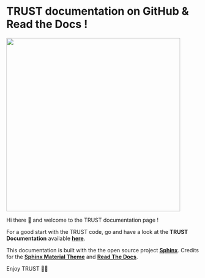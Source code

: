 # TRUST documentation on GitHub & Read the Docs !

<img src="https://github.com/cea-trust-platform/trust-code/blob/master/bin/HTML/logo_trust.gif?raw=true" style="width:12cm;">

Hi there 👋 and welcome to the TRUST documentation page !

For a good start with the TRUST code, go and have a look at the **TRUST Documentation** available **[here](https://cea-trust-platform.readthedocs.io/en/latest/)**.

This documentation is built with the the open source project **[Sphinx](https://github.com/sphinx-doc/sphinx/blob/master/LICENSE)**. Credits for the **[Sphinx Material Theme](https://github.com/bashtage/sphinx-material/blob/main/LICENSE.md)** and **[Read The Docs](https://about.readthedocs.com/?ref=readthedocs.com)**.

Enjoy TRUST 🍻🍻
